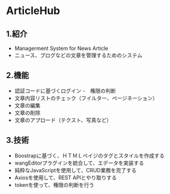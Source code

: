 # ArticleHub

## 1.紹介

- Managerment System for News Article 
- ニュース、ブログなどの文章を管理するためのシステム

## 2.機能

- 認証コードに基づくログイン
-　権限の判断
- 文章内容リストのチェック（フイルター、ページネーション）
- 文章の編集
- 文章の削除
- 文章のアプロード（テクスト、写真など）

## 3.技術
- Boostrapに基づく、ＨＴＭＬペイジのタグとスタイルを作成する
- wangEditorプラグインを統合して、エデータを実装する
- 純粋なJavaScriptを使用して、CRUD業務を完了する
- Axiosを使用して、REST APIとやり取りする
- tokenを使って、権限の判断を行う





